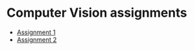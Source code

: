 # Computer Vision assignments
- [Assignment 1](/Assignment_1.ipynb)
- [Assignment 2](/Assignment_2.ipynb)
